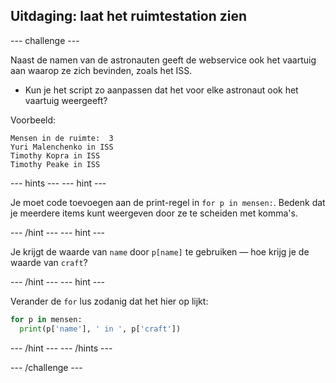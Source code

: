 ## Uitdaging: laat het ruimtestation zien

\--- challenge \---

Naast de namen van de astronauten geeft de webservice ook het vaartuig aan waarop ze zich bevinden, zoals het ISS.

+ Kun je het script zo aanpassen dat het voor elke astronaut ook het vaartuig weergeeft? 

Voorbeeld:

    Mensen in de ruimte:  3
    Yuri Malenchenko in ISS
    Timothy Kopra in ISS
    Timothy Peake in ISS
    

\--- hints \--- \--- hint \---

Je moet code toevoegen aan de print-regel in `for p in mensen:`. Bedenk dat je meerdere items kunt weergeven door ze te scheiden met komma's.

\--- /hint \--- \--- hint \---

Je krijgt de waarde van `name` door `p[name]` te gebruiken — hoe krijg je de waarde van `craft`?

\--- /hint \--- \--- hint \---

Verander de `for` lus zodanig dat het hier op lijkt:

```python
for p in mensen:
  print(p['name'], ' in ', p['craft'])
```

\--- /hint \--- \--- /hints \---

\--- /challenge \---